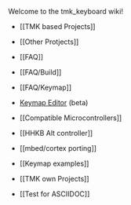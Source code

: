 Welcome to the tmk_keyboard wiki!

- [[TMK based Projects]]
- [[Other Protjects]]
- [[FAQ]]
- [[FAQ/Build]]
- [[FAQ/Keymap]]
- [Keymap Editor](http://tmk.github.io/tmk_keyboard/editor/index.html) (beta)
- [[Compatible Microcontrollers]]
- [[HHKB Alt controller]]
- [[mbed/cortex porting]]
- [[Keymap examples]]
- [[TMK own Projects]]

- [[Test for ASCIIDOC]]